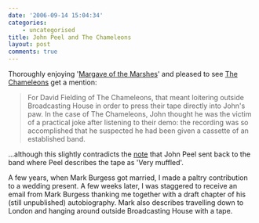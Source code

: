 ```yaml
---
date: '2006-09-14 15:04:34'
categories:
    - uncategorised
title: John Peel and The Chameleons
layout: post
comments: true
---
```


Thoroughly enjoying '[Margave of the
Marshes](http://www.nbrightside.com/blog/2006/09/07/margrave-of-the-marshes/)'
and pleased to see [The
Chameleons](http://www.nbrightside.com/blog/2006/01/10/in-praise-of-mark-burgess/)
get a mention:

> For David Fielding of The Chameleons, that meant loitering outside
> Broadcasting House in order to press their tape directly into John's
> paw.
> In the case of The Chameleons, John thought he was the victim of a
> practical joke after listening to their demo: the recording was so
> accomplished that he suspected he had been given a cassette of an
> established band.

...although this slightly contradicts the
[note](http://www.thechameleons.com/press/index.php?type=Photos&PhotoID=1)
that John Peel sent back to the band where Peel describes the tape as
'Very muffled'.

A few years, when Mark Burgess got married, I made a paltry contribution
to a wedding present. A few weeks later, I was staggered to receive an
email from Mark Burgess thanking me together with a draft chapter of his
(still unpublished) autobiography. Mark also describes travelling down
to London and hanging around outside Broadcasting House with a tape.
